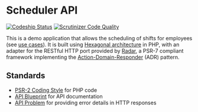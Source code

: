 # Scheduler API

[ ![Codeship Status](https://img.shields.io/codeship/16190e20-2a6c-0133-0222-622b866f1c07.svg)](https://codeship.com/projects/98269)
[![Scrutinizer Code Quality](https://scrutinizer-ci.com/b/rpalladino/scheduler-api/badges/quality-score.png?b=master)](https://scrutinizer-ci.com/b/rpalladino/scheduler-api/?branch=master)

This is a demo application that allows the scheduling of shifts for employees (see [use cases](features/)). It is built using [Hexagonal architecture](http://alistair.cockburn.us/Hexagonal+architecture) in PHP, with an adapter for the RESTful HTTP port provided by [Radar](https://github.com/radarphp/Radar.Project), a PSR-7 compliant framework implementing the [Action-Domain-Responder](http://pmjones.io/adr) (ADR) pattern.

## Standards

+ [PSR-2 Coding Style](https://github.com/php-fig/fig-standards/blob/master/accepted/PSR-2-coding-style-guide.md) for PHP code
+ [API Blueprint](https://apiblueprint.org/) for API documentation
+ [API Problem](http://tools.ietf.org/html/draft-nottingham-http-problem-07) for providing error details in HTTP responses